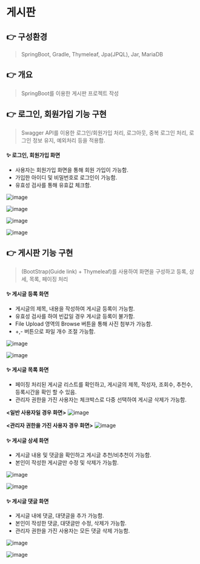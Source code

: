 # 게시판
## 👉 구성환경
> SpringBoot, Gradle, Thymeleaf, Jpa(JPQL), Jar, MariaDB

## 👉 개요
> SpringBoot를 이용한 게시판 프로젝트 작성

## 👉 로그인, 회원가입 기능 구현
> Swagger API를 이용한 로그인/회원가입 처리, 로그아웃, 중복 로그인 처리, 로그인 정보 유지, 예외처리 등을 적용함.

#### ✨ 로그인, 회원가입 화면
* 사용자는 회원가입 화면을 통해 회원 가입이 가능함.
* 가입한 아이디 및 비밀번호로 로그인이 가능함.
* 유효성 검사를 통해 유효값 체크함.


![image](https://github.com/thdus12/Board/assets/97299700/9ac61436-f2c1-4c7d-a4ef-4ce7c0f86201)

![image](https://github.com/thdus12/Board/assets/97299700/2e0b6352-834f-41dd-8769-b36f65dd702e)

![image](https://github.com/thdus12/Board/assets/97299700/0f19ad60-aeba-474c-a714-757eea3bf4f1)

![image](https://github.com/thdus12/Board/assets/97299700/8468f39b-471d-4550-a039-fec335161b92)


## 👉 게시판 기능 구현

> (BootStrap(Guide link) + Thymeleaf)를 사용하여 화면을 구성하고 등록, 상세, 목록, 페이징 처리

#### ✨ 게시글 등록 화면

* 게시글의 제목, 내용을 작성하여 게시글 등록이 가능함.
* 유효성 검사를 하여 빈값일 경우 게시글 등록이 불가함.
* File Upload 영역의 Browse 버튼을 통해 사진 첨부가 가능함.
* +,- 버튼으로 파일 개수 조절 가능함.

![image](https://github.com/thdus12/Board/assets/97299700/c7ad9fba-0dc5-4488-bb29-63fe0e94ef7d)

![image](https://github.com/thdus12/Board/assets/97299700/886e9332-d1b9-44e6-a866-adf2a48b4a86)

#### ✨ 게시글 목록 화면

* 페이징 처리된 게시글 리스트를 확인하고, 게시글의 제목, 작성자, 조회수, 추천수, 등록시간을 확인 할 수 있음.
* 관리자 권한을 가진 사용자는 체크박스로 다중 선택하여 게시글 삭제가 가능함.

**<일반 사용자일 경우 화면>**
![image](https://github.com/thdus12/Board/assets/97299700/be2fb47b-8ad7-4cf0-ae6d-fccba655dc0f)

**<관리자 권한을 가진 사용자 경우 화면>**
![image](https://github.com/thdus12/Board/assets/97299700/51d14d04-d8d9-4dfe-a85a-2012a32ba58c)

#### ✨ 게시글 상세 화면

* 게시글 내용 및 댓글을 확인하고 게시글 추천/비추천이 가능함.
* 본인이 작성한 게시글만 수정 및 삭제가 가능함.

![image](https://github.com/thdus12/Board/assets/97299700/b8cc0264-61b7-412f-a763-7db3cb9a6a06)

![image](https://github.com/thdus12/Board/assets/97299700/5703c4ae-6c12-4031-a9e4-61ff13c53aa6)

#### ✨ 게시글 댓글 화면

* 게시글 내에 댓글, 대댓글을 추가 가능함.
* 본인이 작성한 댓글, 대댓글만 수정, 삭제가 가능함.
* 관리자 권한을 가진 사용자는 모든 댓글 삭제 가능함.

![image](https://github.com/thdus12/Board/assets/97299700/5ec00afe-3465-40aa-9f26-da044a9ed325)

![image](https://github.com/thdus12/Board/assets/97299700/763a49f0-2064-4ca6-9618-eb2f946acc70)


